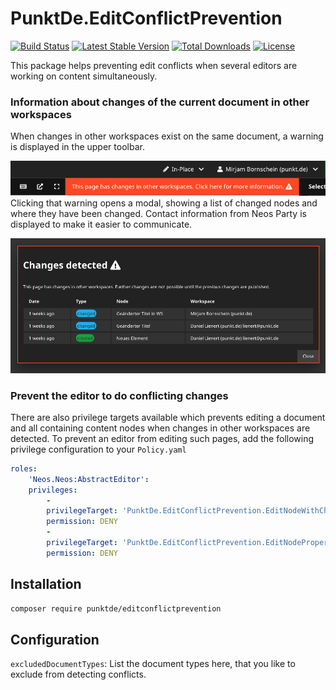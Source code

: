 # PunktDe.EditConflictPrevention

[![Build Status](https://travis-ci.com/punktDe/editconflictprevention.svg?branch=master)](https://travis-ci.com/punktDe/editconflictprevention) [![Latest Stable Version](https://poser.pugx.org/punktDe/editconflictprevention/v/stable)](https://packagist.org/packages/punktDe/editconflictprevention) [![Total Downloads](https://poser.pugx.org/punktDe/editconflictprevention/downloads)](https://packagist.org/packages/punktDe/editconflictprevention) [![License](https://poser.pugx.org/punktDe/editconflictprevention/license)](https://packagist.org/packages/punktDe/editconflictprevention)

This package helps preventing edit conflicts when several editors are working on content simultaneously. 

### Information about changes of the current document in other workspaces

When changes in other workspaces exist on the same document, a warning is displayed in the upper toolbar. 

![Edit conflict warning](Documentation/ChangesDetectedButton.png)	
Clicking that warning opens a modal, showing a list of changed nodes and where they have been changed. Contact information from Neos Party is displayed to make it easier to communicate.

![Edit conflict details](Documentation/ChangesOverlay.png)

### Prevent the editor to do conflicting changes

There are also privilege targets available which prevents editing a document and all containing content nodes when changes in other workspaces are detected. To prevent an editor from editing such pages, add the following privilege configuration to your `Policy.yaml` 

```yaml
roles:
	'Neos.Neos:AbstractEditor':
	privileges:
		-
		privilegeTarget: 'PunktDe.EditConflictPrevention.EditNodeWithChangesInOtherWorkspaces'
		permission: DENY
		-
		privilegeTarget: 'PunktDe.EditConflictPrevention.EditNodePropertiesWithChangesInOtherWorkspaces'
		permission: DENY
```

## Installation

```bash
composer require punktde/editconflictprevention  
```

## Configuration

`excludedDocumentTypes`: List the document types here, that you like to exclude from detecting conflicts.
